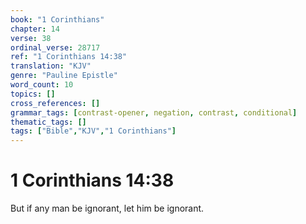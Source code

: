 ```yaml
---
book: "1 Corinthians"
chapter: 14
verse: 38
ordinal_verse: 28717
ref: "1 Corinthians 14:38"
translation: "KJV"
genre: "Pauline Epistle"
word_count: 10
topics: []
cross_references: []
grammar_tags: [contrast-opener, negation, contrast, conditional]
thematic_tags: []
tags: ["Bible","KJV","1 Corinthians"]
---
```


# 1 Corinthians 14:38

But if any man be ignorant, let him be ignorant.
